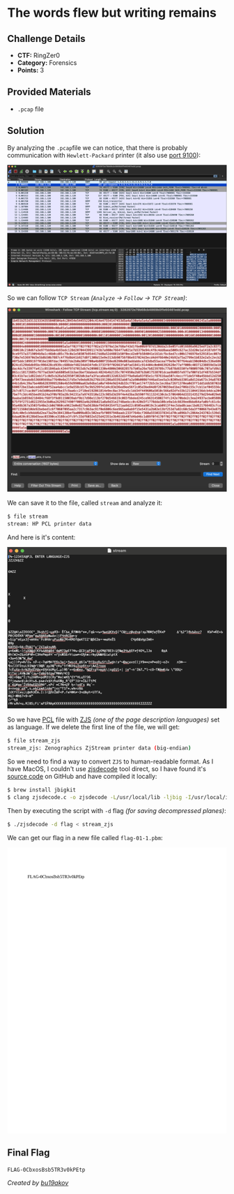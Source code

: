 # The words flew but writing remains

## Challenge Details 

- **CTF:** RingZer0
- **Category:** Forensics
- **Points:** 3

## Provided Materials

- `.pcap` file

## Solution

By analyzing the `.pcap`file we can notice, that there is probably communication with `Hewlett-Packard` printer (it also use [port 9100](http://hacking-printers.net/wiki/index.php/Port_9100_printing)):

![printer](./printer.jpg)

So we can follow `TCP Stream` *(`Analyze` -> `Follow` -> `TCP Stream`)*: 

![follow](./follow.jpg)

We can save it to the file, called `stream` and analyze it:

```sh
$ file stream
stream: HP PCL printer data
```

And here is it's content:

![stream](./stream.jpg)

So we have [PCL](https://en.wikipedia.org/wiki/Printer_Command_Language) file with [ZJS](https://en.wikipedia.org/wiki/Page_description_language) *(one of the page description languages)* set as language. If we delete the first line of the file, we will get:

```sh
$ file stream_zjs 
stream_zjs: Zenographics ZjStream printer data (big-endian)
```

So we need to find a way to convert `ZJS` to human-readable format. As I have MacOS, I couldn't use [zjsdecode](https://manpages.ubuntu.com/manpages/xenial/man1/zjsdecode.1.html) tool direct, so I have found it's [source code](https://github.com/koenkooi/foo2zjs/blob/master/zjsdecode.c) on GitHub and have compiled it locally:

```sh
$ brew install jbigkit
$ clang zjsdecode.c -o zjsdecode -L/usr/local/lib -ljbig -I/usr/local/include
```

Then by executing the script with `-d` flag *(for saving decompressed planes)*:

```sh
$ ./zjsdecode -d flag < stream_zjs
```

We can get our flag in a new file called `flag-01-1.pbm`:

![flag](./flag.jpg)

## Final Flag

`FLAG-0CbxosBsb5TR3v0kPEtp`

*Created by [bu19akov](https://github.com/bu19akov)*